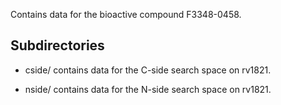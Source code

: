 Contains data for the bioactive compound F3348-0458.

## Subdirectories

- cside/ contains data for the C-side search space on rv1821.

- nside/ contains data for the N-side search space on rv1821.

